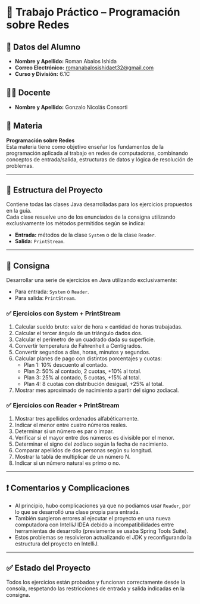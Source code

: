 # 🧠 Trabajo Práctico – Programación sobre Redes

## 👤 Datos del Alumno
- **Nombre y Apellido:** Roman Abalos Ishida
- **Correo Electrónico:** romanabalosishidaet32@gmail.com 
- **Curso y División:** 6.1C  

## 👨‍🏫 Docente
- **Nombre y Apellido:** Gonzalo Nicolás Consorti

## 🧾 Materia
**Programación sobre Redes**  
Esta materia tiene como objetivo enseñar los fundamentos de la programación aplicada al trabajo en redes de computadoras, combinando conceptos de entrada/salida, estructuras de datos y lógica de resolución de problemas.

---

## 📁 Estructura del Proyecto


Contiene todas las clases Java desarrolladas para los ejercicios propuestos en la guía.  
Cada clase resuelve uno de los enunciados de la consigna utilizando exclusivamente los métodos permitidos según se indica:

- **Entrada:** métodos de la clase `System` o de la clase `Reader`.
- **Salida:** `PrintStream`.

---

## 📌 Consigna

Desarrollar una serie de ejercicios en Java utilizando exclusivamente:

- Para entrada: `System` o `Reader`.
- Para salida: `PrintStream`.

### ✅ Ejercicios con System + PrintStream

1. Calcular sueldo bruto: valor de hora × cantidad de horas trabajadas.
2. Calcular el tercer ángulo de un triángulo dados dos.
3. Calcular el perímetro de un cuadrado dada su superficie.
4. Convertir temperatura de Fahrenheit a Centígrados.
5. Convertir segundos a días, horas, minutos y segundos.
6. Calcular planes de pago con distintos porcentajes y cuotas:
   - Plan 1: 10% descuento al contado.
   - Plan 2: 50% al contado, 2 cuotas, +10% al total.
   - Plan 3: 25% al contado, 5 cuotas, +15% al total.
   - Plan 4: 8 cuotas con distribución desigual, +25% al total.
7. Mostrar mes aproximado de nacimiento a partir del signo zodiacal.

### ✅ Ejercicios con Reader + PrintStream

1. Mostrar tres apellidos ordenados alfabéticamente.
2. Indicar el menor entre cuatro números reales.
3. Determinar si un número es par o impar.
4. Verificar si el mayor entre dos números es divisible por el menor.
5. Determinar el signo del zodíaco según la fecha de nacimiento.
6. Comparar apellidos de dos personas según su longitud.
7. Mostrar la tabla de multiplicar de un número N.
8. Indicar si un número natural es primo o no.

---

## ❗ Comentarios y Complicaciones

- Al principio, hubo complicaciones ya que no podíamos usar `Reader`, por lo que se desarrolló una clase propia para entrada.
- También surgieron errores al ejecutar el proyecto en una nueva computadora con IntelliJ IDEA debido a incompatibilidades entre herramientas de desarrollo (previamente se usaba Spring Tools Suite).
- Estos problemas se resolvieron actualizando el JDK y reconfigurando la estructura del proyecto en IntelliJ.

---

## ✅ Estado del Proyecto

Todos los ejercicios están probados y funcionan correctamente desde la consola, respetando las restricciones de entrada y salida indicadas en la consigna.
